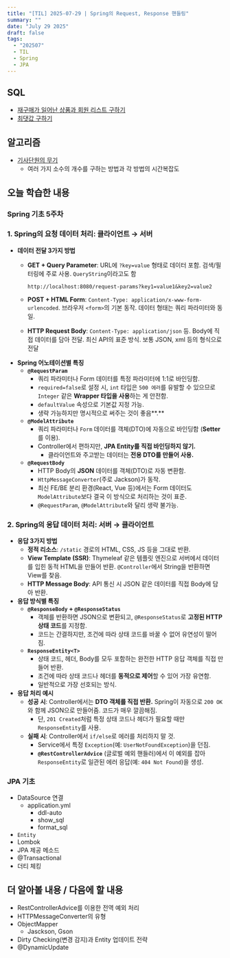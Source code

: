 ```yaml
---
title: "[TIL] 2025-07-29 | Spring의 Request, Response 핸들링"
summary: ""
date: "July 29 2025"
draft: false
tags:
  - "202507"
  - TIL
  - Spring
  - JPA
---
```



## SQL

- [재구매가 일어난 상품과 회원 리스트 구하기](https://school.programmers.co.kr/learn/courses/30/lessons/131536)
- [최댓값 구하기](https://school.programmers.co.kr/learn/courses/30/lessons/59415)

## 알고리즘

- [기사단원의 무기](https://school.programmers.co.kr/learn/courses/30/lessons/136798)
  - 여러 가지 소수의 개수를 구하는 방법과 각 방법의 시간복잡도

## 오늘 학습한 내용

### **Spring 기초 5주차**

### **1. Spring의 요청 데이터 처리: 클라이언트 → 서버**

- **데이터 전달 3가지 방법**
    - **GET + Query Parameter**: URL에 `?key=value` 형태로 데이터 포함. 검색/필터링에 주로 사용. `QueryString`이라고도 함
        
        ```
        http://localhost:8080/request-params?key1=value1&key2=value2
        ```
        
    - **POST + HTML Form**: `Content-Type: application/x-www-form-urlencoded`. 브라우저 `<form>`의 기본 동작. 데이터 형태는 쿼리 파라미터와 동일.
    - **HTTP Request Body**: `Content-Type: application/json` 등. Body에 직접 데이터를 담아 전달. 최신 API의 표준 방식. 보통 JSON, xml 등의 형식으로 전달
- **Spring 어노테이션별 특징**
    - **`@RequestParam`**
        - 쿼리 파라미터나 Form 데이터를 특정 파라미터에 1:1로 바인딩함.
        - `required=false`로 설정 시, `int` 타입은 `500 에러`를 유발할 수 있으므로 `Integer` 같은 **Wrapper 타입을 사용**하는 게 안전함.
        - `defaultValue` 속성으로 기본값 지정 가능.
        - 생략 가능하지만 명시적으로 써주는 것이 좋음**.**
    - **`@ModelAttribute`**
        - 쿼리 파라미터나 `Form` 데이터를 객체(DTO)에 자동으로 바인딩함 (**Setter**를 이용).
        - Controller에서 편하지만, **JPA Entity를 직접 바인딩하지 않기.**
            - 클라이언트와 주고받는 데이터는 **전용 DTO를 만들어 사용.**
    - **`@RequestBody`**
        - HTTP Body의 **JSON** 데이터를 객체(DTO)로 자동 변환함.
        - `HttpMessageConverter`(주로 Jackson)가 동작.
        - 최신 FE/BE 분리 환경(React, Vue 등)에서는 Form 데이터도 `ModelAttribute`보다 결국 이 방식으로 처리하는 것이 표준.
        - `@RequestParam`, `@ModelAttribute`와 달리 생략 불가능.

### **2. Spring의 응답 데이터 처리: 서버 → 클라이언트**

- **응답 3가지 방법**
    - **정적 리소스**: `/static` 경로의 HTML, CSS, JS 등을 그대로 반환.
    - **View Template (SSR)**: Thymeleaf 같은 템플릿 엔진으로 서버에서 데이터를 입힌 동적 HTML을 만들어 반환. `@Controller`에서 String을 반환하면 View를 찾음.
    - **HTTP Message Body**: API 통신 시 JSON 같은 데이터를 직접 Body에 담아 반환.
- **응답 방식별 특징**
    - **`@ResponseBody` + `@ResponseStatus`**
        - 객체를 반환하면 JSON으로 변환되고, `@ResponseStatus`로 **고정된 HTTP 상태 코드**를 지정함.
        - 코드는 간결하지만, 조건에 따라 상태 코드를 바꿀 수 없어 유연성이 떨어짐.
    - **`ResponseEntity<T>`**
        - 상태 코드, 헤더, Body를 모두 포함하는 완전한 HTTP 응답 객체를 직접 만들어 반환.
        - 조건에 따라 상태 코드나 헤더를 **동적으로 제어**할 수 있어 가장 유연함.
        - 일반적으로 가장 선호되는 방식.
- **응답 처리 예시**
    - **성공 시**: Controller에서는 **DTO 객체를 직접 반환.** Spring이 자동으로 `200 OK`와 함께 JSON으로 만들어줌. 코드가 매우 깔끔해짐.
        - 단, `201 Created`처럼 특정 상태 코드나 헤더가 필요할 때만 `ResponseEntity`를 사용.
    - **실패 시**: Controller에서 `if/else`로 에러를 처리하지 말 것.
        - Service에서 특정 `Exception`(예: `UserNotFoundException`)을 던짐.
        - **`@RestControllerAdvice`** (글로벌 예외 핸들러)에서 이 예외를 잡아 `ResponseEntity`로 일관된 에러 응답(예: `404 Not Found`)을 생성.

### **JPA 기초**

- DataSource 연결
    - application.yml
        - ddl-auto
        - show_sql
        - format_sql
- `Entity`
- Lombok
- JPA 제공 메소드
- @Transactional
- 더티 체킹

## 더 알아볼 내용 / 다음에 할 내용

- RestControllerAdvice를 이용한 전역 예외 처리
- HTTPMessageConverter의 유형
- ObjectMapper
    - Jasckson, Gson
- Dirty Checking(변경 감지)과 Entity 업데이트 전략
- @DynamicUpdate